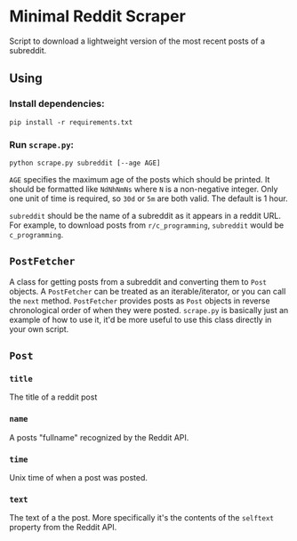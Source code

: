 # Minimal Reddit Scraper

Script to download a lightweight version of the most recent posts of a subreddit.

## Using

### Install dependencies:
```
pip install -r requirements.txt
```

### Run `scrape.py`:
```
python scrape.py subreddit [--age AGE]
```
`AGE` specifies the maximum age of the posts which should be printed. It should be formatted like `NdNhNmNs`
where `N` is a non-negative integer. Only one unit of time is required, so `30d` or `5m` are both valid.
The default is 1 hour.

`subreddit` should be the name of a subreddit as it appears in a reddit URL. For example, to download
posts from `r/c_programming`, `subreddit` would be `c_programming`.

## `PostFetcher`
A class for getting posts from a subreddit and converting them to `Post` objects. A `PostFetcher` can be treated
as an iterable/iterator, or you can call the `next` method. `PostFetcher` provides posts as `Post` objects
in reverse chronological order of when they were posted. `scrape.py` is basically just an example of how to use
it, it'd be more useful to use this class directly in your own script.

## `Post`
### `title`
The title of a reddit post
### `name`
A posts "fullname"  recognized by the Reddit API.
### `time`
Unix time of when a post was posted.
### `text`
The text of a the post. More specifically it's the contents of the `selftext` property from the Reddit API.
